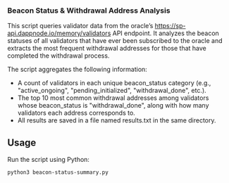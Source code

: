 ### Beacon Status & Withdrawal Address Analysis

This script queries validator data from the oracle’s https://sp-api.dappnode.io/memory/validators API endpoint. It analyzes the beacon statuses of all validators that have ever been subscribed to the oracle and extracts the most frequent withdrawal addresses for those that have completed the withdrawal process.

The script aggregates the following information:

- A count of validators in each unique beacon_status category (e.g., "active_ongoing", "pending_initialized", "withdrawal_done", etc.).
- The top 10 most common withdrawal addresses among validators whose beacon_status is "withdrawal_done", along with how many validators each address corresponds to.
- All results are saved in a file named results.txt in the same directory.

## Usage

Run the script using Python:

```bash
python3 beacon-status-summary.py
